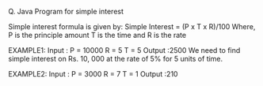 Q. Java Program for simple interest

Simple interest formula is given by:
Simple Interest = (P x T x R)/100
Where,
P is the principle amount
T is the time and
R is the rate


EXAMPLE1:
Input : P = 10000
        R = 5
        T = 5
Output :2500
We need to find simple interest on 
Rs. 10, 000 at the rate of 5% for 5 
units of time.

EXAMPLE2:
Input : P = 3000
        R = 7
        T = 1
Output :210
